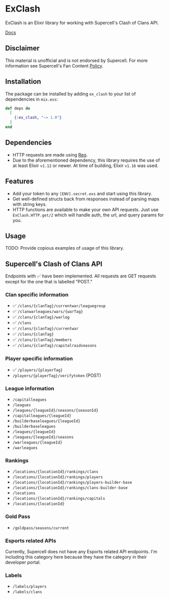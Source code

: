 # ExClash

ExClash is an Elixir library for working with Supercell's Clash of Clans API.

[Docs](https://hexdocs.pm/ex_clash)

## Disclaimer

This material is unofficial and is not endorsed by Supercell. For more
information see Supercell's Fan Content
[Policy](https://www.supercell.com/fan-content-policy).

## Installation

The package can be installed by adding `ex_clash` to your list of dependencies
in `mix.exs`:

```elixir
def deps do
  [
    {:ex_clash, "~> 1.0"}
  ]
end
```

## Dependencies

* HTTP requests are made using [Req](https://hexdocs.pm/req/readme.html).
* Due to the aforementioned dependency, this library requires the use of at
  least Elixir `v1.12` or newer. At time of building, Elixir `v1.16` was used.

## Features

* Add your token to any `[ENV].secret.exs` and start using this library.
* Get well-defined structs back from responses instead of parsing maps with
  string keys.
* HTTP functions are available to make your own API requests. Just use
  `ExClash.HTTP.get/2` which will handle auth, the url, and query params for
  you.

## Usage

TODO: Provide copious examples of usage of this library.

## Supercell's Clash of Clans API

Endpoints with ✅ have been implemented. All requests are GET requests except
for the one that is labelled "POST."

### Clan specific information

* ✅ `/clans/{clanTag}/currentwar/leaguegroup`
* ✅ `/clanwarleagues/wars/{warTag}`
* ✅ `/clans/{clanTag}/warlog`
* ✅ `/clans`
* ✅ `/clans/{clanTag}/currentwar`
* ✅ `/clans/{clanTag}`
* ✅ `/clans/{clanTag}/members`
* ✅ `/clans/{clanTag}/capitalraidseasons`

### Player specific information

* ✅ `/players/{playerTag}`
* `/players/{playerTag}/verifytoken` (POST)

### League information

* `/capitalleagues`
* `/leagues`
* `/leagues/{leagueId}/seasons/{seasonId}`
* `/capitalleagues/{leagueId}`
* `/builderbaseleagues/{leagueId}`
* `/builderbaseleagues`
* `/leagues/{leagueId}`
* `/leagues/{leagueId}/seasons`
* `/warleagues/{leagueId}`
* `/warleagues`

### Rankings

* `/locations/{locationId}/rankings/clans`
* `/locations/{locationId}/rankings/players`
* `/locations/{locationId}/rankings/players-builder-base`
* `/locations/{locationId}/rankings/clans-builder-base`
* `/locations`
* `/locations/{locationId}/rankings/capitals`
* `/locations/{locationId}`

### Gold Pass

* `/goldpass/seasons/current`

### Esports related APIs

Currently, Supercell does not have any Esports related API endpoints.
I'm including this category here because they have the category in their
developer portal.

### Labels
* `/labels/players`
* `/labels/clans`

